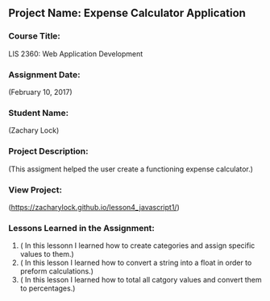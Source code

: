 ## Project Name:  Expense Calculator Application

### Course Title:
LIS 2360:  Web Application Development

### Assignment Date:  
(February 10, 2017)

### Student Name:  
(Zachary Lock)

### Project Description:
(This assigment helped the user create a functioning expense calculator.)

### View Project:
(https://zacharylock.github.io/lesson4_javascript1/)

### Lessons Learned in the Assignment:
1. ( In this lessonn I learned how to create categories and assign specific values to them.)
2. ( In this lesson I learned how to convert a string into a float in order to preform calculations.)
3. ( In this lesson I learned how to total all catgory values and convert them to percentages.)
